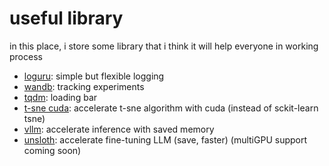 # useful library
in this place, i store some library that i think it will help everyone in working process

- [loguru](https://github.com/Delgan/loguru): simple but flexible logging
- [wandb](https://github.com/wandb/wandb): tracking experiments
- [tqdm](https://github.com/tqdm/tqdm): loading bar
- [t-sne cuda](https://github.com/CannyLab/tsne-cuda): accelerate t-sne algorithm with cuda (instead of sckit-learn tsne)
- [vllm](https://github.com/vllm-project/vllm): accelerate inference with saved memory
- [unsloth](https://github.com/unslothai/unsloth): accelerate fine-tuning LLM (save, faster) (multiGPU support coming soon)
